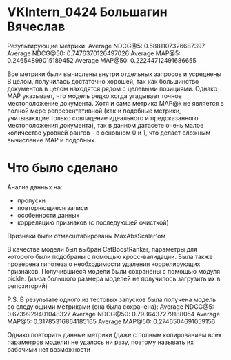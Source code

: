 # VKIntern_0424 Большагин Вячеслав
Результирующие метрики:
Average NDCG@5:  0.5881107326687397
Average NDCG@50: 0.7476370126497026
Average MAP@5:   0.24654899015189452
Average MAP@50:  0.22244712491686655

Все метрики были вычислены внутри отдельных запросов и усреднены
В целом, получилась достаточно хорошей, так как большинство документов в целом находятся рядом с целевыми позициями. Однако MAP указывает, что модель редко когда угадывает точное местоположение документа. Хотя и сама метрика MAP@k не является в полной мере репрезентативной (как и подобные метрики, учитывающие только совпадение идеального и предсказанного местоположения документа), так в данном датасете очень малое количество уровней рангов - в основном 0 и 1, что делает сложным вычисление MAP и подобных.

# Что было сделано
Анализ данных на:
- пропуски
- повторяющиеся записи
- особенности данных
- корреляцию признаков (с последующей очисткой)

Признаки были отмасштабированы MaxAbsScaler'ом

В качестве модели был выбран CatBoostRanker, параметры для которого были подобраны с помощью кросс-валидации. Была также проверена гипотеза о необходимости удаления коррелирующих признаков. Получившиеся модели были сохранены с помощью модуля pickle. (из-за большого размера моделей не получилось загрузить их в репозиторий)

P.S. В результате одного из тестовых запусков была получена модель со следующими метриками (она была сохранена): 
Average NDCG@5:  0.6739929401048327
Average NDCG@50: 0.7936437279188054
Average MAP@5:   0.31785316864185165
Average MAP@50:  0.2746504691059156

Однако повторить данные метрики (даже с полным копированием всех параметров модели) не удалось ни разу, поэтому называть их рабочими нет возможности
